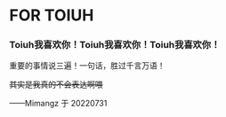 # FOR TOIUH

### Toiuh我喜欢你！Toiuh我喜欢你！Toiuh我喜欢你！

重要的事情说三遍！一句话，胜过千言万语！

~~其实是我真的不会表达啊喂~~

——Mimangz 于 20220731
